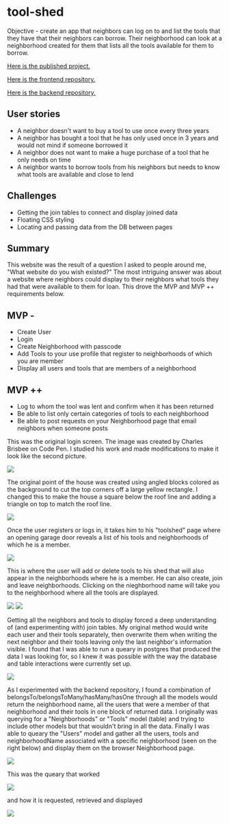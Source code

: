 # tool-shed

Objective - create an app that neighbors can log on to and list the tools that they have that their neighbors can borrow.  Their neighborhood can look at a neighborhood created for them that lists all the tools available for them to borrow.

[Here is the published project.](http://toolshed.surge.sh/)

[Here is the frontend repository.](https://github.com/xjeffss/toolshed-frontend/tree/main/toolshed-frontend)

[Here is the backend repository.](https://github.com/xjeffss/toolshed-backend)

## User stories
* A neighbor doesn't want to buy a tool to use once every three years
* A neighbor has bought a tool that he has only used once in 3 years and would not mind if someone borrowed it
* A neighbor does not want to make a huge purchase of a tool that he only needs on time
* A neighbor wants to borrow tools from his neighbors but needs to know what tools are available and close to lend

## Challenges
* Getting the join tables to connect and display joined data
* Floating CSS styling
* Locating and passing data from the DB between pages

## Summary
This website was the result of a question I asked to people around me, "What website do you wish existed?"  The most intriguing answer was about a website where neighbors could display to their neighbors what tools they had that were available to them for loan. This drove the MVP and MVP ++ requirements below.

## MVP - 
* Create User
* Login 
* Create Neighborhood with passcode
* Add Tools to your use profile that register to neighborhoods of which you are member
* Display all users and tools that are members of a neighborhood

## MVP ++
* Log to whom the tool was lent and confirm when it has been returned
* Be able to list only certain categories of tools to each neighborhood
* Be able to post requests on your Neighborhood page that email neighbors when someone posts

This was the original login screen.  The image was created by Charles Brisbee on Code Pen.  I studied his work and made modifications to make it look like the second picture.

<img src="./toolshed-frontend/public/images/91A01B82-B2B5-4AF5-B4E5-2346E0A5739E.jpeg">

The original point of the house was created using angled blocks colored as the background to cut the top corners off a large yellow rectangle.  I changed this to make the house a square below the roof line and adding a triangle on top to match the roof line. 

<img src="https://github.com/xjeffss/toolshed-frontend/blob/main/toolshed-frontend/public/images/B1F6332E-359A-4CB0-AB93-52ED5D0D7B0C.png?raw=true">

Once the user registers or logs in, it takes him to his "toolshed" page where an opening garage door reveals a list of his tools and neighborhoods of which he is a member.

<img src="https://github.com/xjeffss/toolshed-frontend/blob/main/toolshed-frontend/public/images/C60470FE-282C-46A9-AF41-41CF078FDA8B_1_105_c.jpeg?raw=true">

This is where the user will add or delete tools to his shed that will also appear in the neighborhoods where he is a member.  He can also create, join and leave neighborhoods.  Clicking on the nieghborhood name will take you to the neighborhood where all the tools are displayed.

<img src="https://github.com/xjeffss/toolshed-frontend/blob/main/toolshed-frontend/public/images/Screen%20Shot%202021-04-07%20at%208.21.06%20AM.png?raw=true">


<img src="https://github.com/xjeffss/toolshed-frontend/blob/main/toolshed-frontend/public/images/Screen%20Shot%202021-04-07%20at%208.18.54%20AM.png?raw=true">

Getting all the neighbors and tools to display forced a deep understanding of (and experimenting with) join tables.  My original method would write each user and their tools separately, then overwrite them when writing the next neighbor and their tools leaving only the last neighbor's information visible.  I found that I was able to run a queary in postgres that produced the data I was looking for, so I knew it was possible with the way the database and table interactions were currently set up.

<img src="https://github.com/xjeffss/toolshed-frontend/blob/main/toolshed-frontend/public/images/BF51B923-A289-436C-A2F8-80EFC4B7C518_4_5005_c.jpeg?raw=true">

As I experimented with the backend repository, I found a combination of belongsTo/belongsToMany/hasMany/hasOne through all the models would return the neighborhood name, all the users that were a member of that neighborhood and their tools in one block of returned data. I originally was querying for a "Neighborhoods" or "Tools" model (table) and trying to include other models but that wouldn't bring in all the data.  Finally I was able to queary the "Users" model and gather all the users, tools and neighborhoodName associated with a specific neighborhood (seen on the right below) and display them on the browser Neighborhood page.

<img src="https://github.com/xjeffss/toolshed-frontend/blob/main/toolshed-frontend/public/images/4E52DC53-7405-4548-8083-E8972695B75E_1_105_c.jpeg?raw=true">

This was the queary that worked

<img src="https://github.com/xjeffss/toolshed-frontend/blob/main/toolshed-frontend/public/images/Screen%20Shot%202021-04-07%20at%208.13.58%20AM.png?raw=true">

and how it is requested, retrieved and displayed

<img src="https://github.com/xjeffss/toolshed-frontend/blob/main/toolshed-frontend/public/images/Screen%20Shot%202021-04-07%20at%208.16.57%20AM.png?raw=true">

<img src="">
